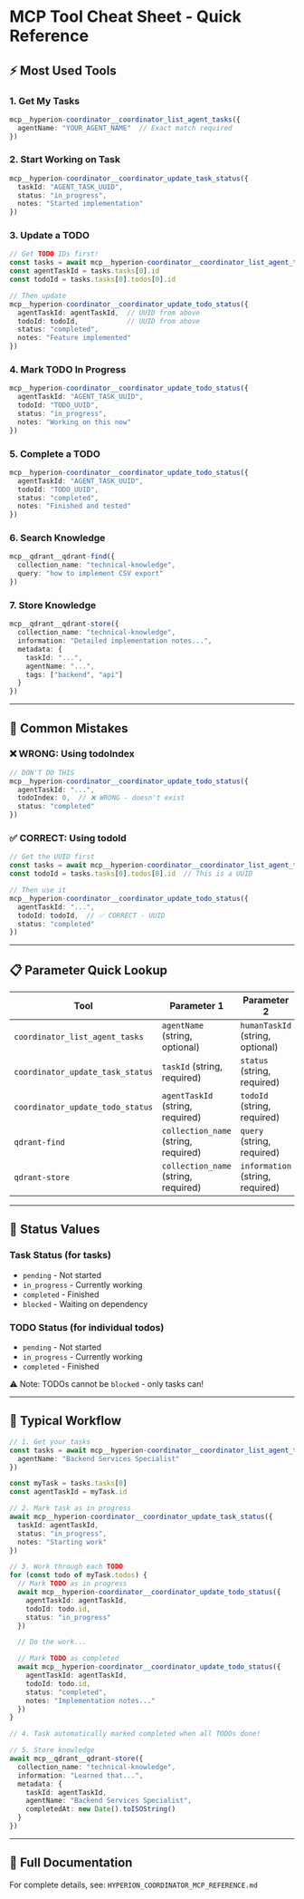 # MCP Tool Cheat Sheet - Quick Reference

## ⚡ Most Used Tools

### 1. Get My Tasks
```typescript
mcp__hyperion-coordinator__coordinator_list_agent_tasks({
  agentName: "YOUR_AGENT_NAME"  // Exact match required
})
```

### 2. Start Working on Task
```typescript
mcp__hyperion-coordinator__coordinator_update_task_status({
  taskId: "AGENT_TASK_UUID",
  status: "in_progress",
  notes: "Started implementation"
})
```

### 3. Update a TODO
```typescript
// Get TODO IDs first!
const tasks = await mcp__hyperion-coordinator__coordinator_list_agent_tasks({ agentName: "..." })
const agentTaskId = tasks.tasks[0].id
const todoId = tasks.tasks[0].todos[0].id

// Then update
mcp__hyperion-coordinator__coordinator_update_todo_status({
  agentTaskId: agentTaskId,  // UUID from above
  todoId: todoId,            // UUID from above
  status: "completed",
  notes: "Feature implemented"
})
```

### 4. Mark TODO In Progress
```typescript
mcp__hyperion-coordinator__coordinator_update_todo_status({
  agentTaskId: "AGENT_TASK_UUID",
  todoId: "TODO_UUID",
  status: "in_progress",
  notes: "Working on this now"
})
```

### 5. Complete a TODO
```typescript
mcp__hyperion-coordinator__coordinator_update_todo_status({
  agentTaskId: "AGENT_TASK_UUID",
  todoId: "TODO_UUID",
  status: "completed",
  notes: "Finished and tested"
})
```

### 6. Search Knowledge
```typescript
mcp__qdrant__qdrant-find({
  collection_name: "technical-knowledge",
  query: "how to implement CSV export"
})
```

### 7. Store Knowledge
```typescript
mcp__qdrant__qdrant-store({
  collection_name: "technical-knowledge",
  information: "Detailed implementation notes...",
  metadata: {
    taskId: "...",
    agentName: "...",
    tags: ["backend", "api"]
  }
})
```

---

## 🚨 Common Mistakes

### ❌ WRONG: Using todoIndex
```typescript
// DON'T DO THIS
mcp__hyperion-coordinator__coordinator_update_todo_status({
  agentTaskId: "...",
  todoIndex: 0,  // ❌ WRONG - doesn't exist
  status: "completed"
})
```

### ✅ CORRECT: Using todoId
```typescript
// Get the UUID first
const tasks = await mcp__hyperion-coordinator__coordinator_list_agent_tasks({ agentName: "..." })
const todoId = tasks.tasks[0].todos[0].id  // This is a UUID

// Then use it
mcp__hyperion-coordinator__coordinator_update_todo_status({
  agentTaskId: "...",
  todoId: todoId,  // ✅ CORRECT - UUID
  status: "completed"
})
```

---

## 📋 Parameter Quick Lookup

| Tool | Parameter 1 | Parameter 2 | Parameter 3 |
|------|-------------|-------------|-------------|
| `coordinator_list_agent_tasks` | `agentName` (string, optional) | `humanTaskId` (string, optional) | - |
| `coordinator_update_task_status` | `taskId` (string, required) | `status` (string, required) | `notes` (string, optional) |
| `coordinator_update_todo_status` | `agentTaskId` (string, required) | `todoId` (string, required) | `status` (string, required) |
| `qdrant-find` | `collection_name` (string, required) | `query` (string, required) | `limit` (number, optional) |
| `qdrant-store` | `collection_name` (string, required) | `information` (string, required) | `metadata` (object, optional) |

---

## 🎯 Status Values

### Task Status (for tasks)
- `pending` - Not started
- `in_progress` - Currently working
- `completed` - Finished
- `blocked` - Waiting on dependency

### TODO Status (for individual todos)
- `pending` - Not started
- `in_progress` - Currently working
- `completed` - Finished

⚠️ Note: TODOs cannot be `blocked` - only tasks can!

---

## 🔄 Typical Workflow

```typescript
// 1. Get your tasks
const tasks = await mcp__hyperion-coordinator__coordinator_list_agent_tasks({
  agentName: "Backend Services Specialist"
})

const myTask = tasks.tasks[0]
const agentTaskId = myTask.id

// 2. Mark task as in progress
await mcp__hyperion-coordinator__coordinator_update_task_status({
  taskId: agentTaskId,
  status: "in_progress",
  notes: "Starting work"
})

// 3. Work through each TODO
for (const todo of myTask.todos) {
  // Mark TODO as in progress
  await mcp__hyperion-coordinator__coordinator_update_todo_status({
    agentTaskId: agentTaskId,
    todoId: todo.id,
    status: "in_progress"
  })

  // Do the work...

  // Mark TODO as completed
  await mcp__hyperion-coordinator__coordinator_update_todo_status({
    agentTaskId: agentTaskId,
    todoId: todo.id,
    status: "completed",
    notes: "Implementation notes..."
  })
}

// 4. Task automatically marked completed when all TODOs done!

// 5. Store knowledge
await mcp__qdrant__qdrant-store({
  collection_name: "technical-knowledge",
  information: "Learned that...",
  metadata: {
    taskId: agentTaskId,
    agentName: "Backend Services Specialist",
    completedAt: new Date().toISOString()
  }
})
```

---

## 📖 Full Documentation

For complete details, see: `HYPERION_COORDINATOR_MCP_REFERENCE.md`

